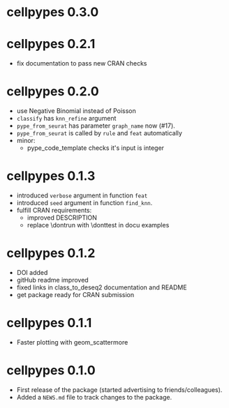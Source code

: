 # cellpypes 0.3.0

# cellpypes 0.2.1

* fix documentation to pass new CRAN checks

# cellpypes 0.2.0

* use Negative Binomial instead of Poisson
* `classify` has `knn_refine` argument
* `pype_from_seurat` has parameter `graph_name` now (#17). 
* `pype_from_seurat` is called by `rule` and `feat` automatically
* minor:
  - pype_code_template checks it's input is integer


# cellpypes 0.1.3

* introduced `verbose` argument in function `feat`
* introduced `seed` argument in function `find_knn`. 
* fulfill CRAN requirements:
  - improved DESCRIPTION
  - replace \dontrun with \donttest in docu examples

# cellpypes 0.1.2

* DOI added
* gitHub readme improved
* fixed links in class_to_deseq2 documentation and README
* get package ready for CRAN submission

# cellpypes 0.1.1

* Faster plotting with geom_scattermore


# cellpypes 0.1.0

* First release of the package (started advertising to friends/colleagues).
* Added a `NEWS.md` file to track changes to the package.



